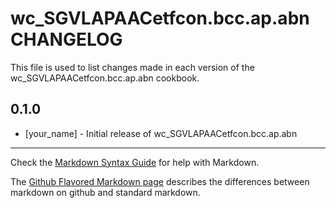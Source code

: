 # wc_SGVLAPAACetfcon.bcc.ap.abn CHANGELOG

This file is used to list changes made in each version of the wc_SGVLAPAACetfcon.bcc.ap.abn cookbook.

## 0.1.0
- [your_name] - Initial release of wc_SGVLAPAACetfcon.bcc.ap.abn

- - -
Check the [Markdown Syntax Guide](http://daringfireball.net/projects/markdown/syntax) for help with Markdown.

The [Github Flavored Markdown page](http://github.github.com/github-flavored-markdown/) describes the differences between markdown on github and standard markdown.
